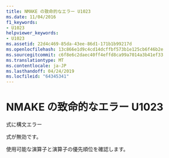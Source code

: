 ```yaml
---
title: NMAKE の致命的なエラー U1023
ms.date: 11/04/2016
f1_keywords:
- U1023
helpviewer_keywords:
- U1023
ms.assetid: 22d4c469-85da-43ee-86d1-171b1b99217d
ms.openlocfilehash: 13c866e1d9c4cd14dcffbf573b1e125cb6f46b2e
ms.sourcegitcommit: c6f8e6c2daec40ff4effd8ca99a7014a3b41ef33
ms.translationtype: MT
ms.contentlocale: ja-JP
ms.lasthandoff: 04/24/2019
ms.locfileid: "64345341"
---
```

# <a name="nmake-fatal-error-u1023"></a>NMAKE の致命的なエラー U1023

式に構文エラー

式が無効です。

使用可能な演算子と演算子の優先順位を確認します。